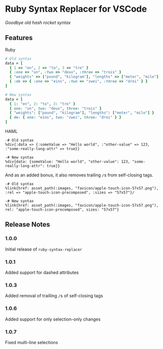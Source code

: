 # Ruby Syntax Replacer for VSCode
_Goodbye old hash rocket syntax_

## Features

Ruby
```ruby
# Old syntax
data = [
  { 1 => "en", 2 => "to", 3 => "tre" }
  { :one => "un", :two => "deux", :three => "trois" }
  { "weights" => ["pound", "kilogram"], "lengths" => ["meter", "mile"] }
  { :de => { :one => "eins", :two => "zwei", :three => "drei" } }
]

# New syntax
data = [
  { 1: "en", 2: "to", 3: "tre" }
  { one: "un", two: "deux", three: "trois" }
  { "weights": ["pound", "kilogram"], "lengths": ["meter", "mile"] }
  { de: { one: "eins", two: "zwei", three: "drei" } }
]
```

HAML
```haml
-# Old syntax
%div{:data => {:someValue => "Hello world", :"other-value" => 123, :"some-really-long-attr" => true}}

-# New syntax
%div{data: {someValue: "Hello world", "other-value": 123, "some-really-long-attr": true}}
```

And as an added bonus, it also removes trailing `/`s from self-closing tags.

```haml
-# Old syntax
%link{href: asset_path(:images, "favicon/apple-touch-icon-57x57.png"), :rel => "apple-touch-icon-precomposed", :sizes => "57x57"}/

-# New syntax
%link{href: asset_path(:images, "favicon/apple-touch-icon-57x57.png"), rel: "apple-touch-icon-precomposed", sizes: "57x57"}
```

## Release Notes

### 1.0.0

Initial release of `ruby-syntax-replacer`

### 1.0.1

Added support for dashed attributes

### 1.0.3

Added removal of trailling `/`s of self-closing tags

### 1.0.6

Added support for only selection-only changes

### 1.0.7

Fixed multi-line selections